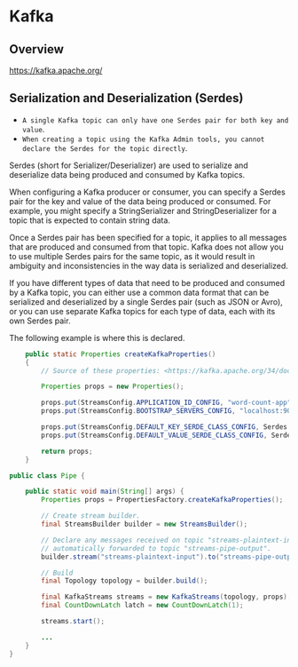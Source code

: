 # Kafka

## Overview

<https://kafka.apache.org/>

## Serialization and Deserialization (Serdes)

- `A single Kafka topic can only have one Serdes pair for both key and value`.
- `When creating a topic using the Kafka Admin tools, you cannot declare the Serdes for the topic directly`.

Serdes (short for Serializer/Deserializer) are used to serialize and deserialize data being produced and consumed by Kafka topics.

When configuring a Kafka producer or consumer, you can specify a Serdes pair for the key and value of the data being produced or consumed. For example, you might specify a StringSerializer and StringDeserializer for a topic that is expected to contain string data.

Once a Serdes pair has been specified for a topic, it applies to all messages that are produced and consumed from that topic. Kafka does not allow you to use multiple Serdes pairs for the same topic, as it would result in ambiguity and inconsistencies in the way data is serialized and deserialized.

If you have different types of data that need to be produced and consumed by a Kafka topic, you can either use a common data format that can be serialized and deserialized by a single Serdes pair (such as JSON or Avro), or you can use separate Kafka topics for each type of data, each with its own Serdes pair.

The following example is where this is declared.

```java title="PropertiesFactory.java" linenums="1" hl_lines="10-11"
    public static Properties createKafkaProperties()
    {
        // Source of these properties: <https://kafka.apache.org/34/documentation/streams/tutorial>

        Properties props = new Properties();

        props.put(StreamsConfig.APPLICATION_ID_CONFIG, "word-count-app");
        props.put(StreamsConfig.BOOTSTRAP_SERVERS_CONFIG, "localhost:9092");

        props.put(StreamsConfig.DEFAULT_KEY_SERDE_CLASS_CONFIG, Serdes.String().getClass());
        props.put(StreamsConfig.DEFAULT_VALUE_SERDE_CLASS_CONFIG, Serdes.String().getClass());

        return props;
    }
```

```java title="Pipe.java" linenums="1" hl_lines="4 16"
public class Pipe {

    public static void main(String[] args) {
        Properties props = PropertiesFactory.createKafkaProperties();

        // Create stream builder.
        final StreamsBuilder builder = new StreamsBuilder();

        // Declare any messages received on topic "streams-plaintext-input" will be
        // automatically forwarded to topic "streams-pipe-output".
        builder.stream("streams-plaintext-input").to("streams-pipe-output");

        // Build
        final Topology topology = builder.build();

        final KafkaStreams streams = new KafkaStreams(topology, props);
        final CountDownLatch latch = new CountDownLatch(1);

        streams.start();

        ...
    }
}
```
